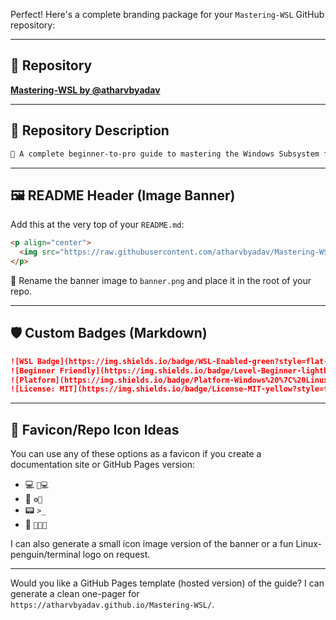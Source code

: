Perfect! Here's a complete branding package for your `Mastering-WSL` GitHub repository:

---

## 🔗 **Repository**
[**Mastering-WSL by @atharvbyadav**](https://github.com/atharvbyadav/Mastering-WSL)

---

## 📝 **Repository Description**
```markdown
🎯 A complete beginner-to-pro guide to mastering the Windows Subsystem for Linux (WSL). Includes installation, configuration, file access, cross-platform commands, and expert tips — explained like you're 5. 🚀
```

---

## 🖼️ **README Header (Image Banner)**
Add this at the very top of your `README.md`:

```markdown
<p align="center">
  <img src="https://raw.githubusercontent.com/atharvbyadav/Mastering-WSL/main/banner.png" alt="Mastering WSL" />
</p>
```

📌 Rename the banner image to `banner.png` and place it in the root of your repo.

---

## 🛡️ **Custom Badges (Markdown)**

```markdown
![WSL Badge](https://img.shields.io/badge/WSL-Enabled-green?style=flat-square&logo=linux)
![Beginner Friendly](https://img.shields.io/badge/Level-Beginner-lightblue?style=flat-square)
![Platform](https://img.shields.io/badge/Platform-Windows%20%7C%20Linux-blueviolet?style=flat-square)
![License: MIT](https://img.shields.io/badge/License-MIT-yellow?style=flat-square)
```

---

## 🧢 **Favicon/Repo Icon Ideas**
You can use any of these options as a favicon if you create a documentation site or GitHub Pages version:

- 💻 `🧠💻`
- 🔧 `⚙️🐧`
- 📟 `>_`
- 🐧 `👨‍💻🐧`

I can also generate a small icon image version of the banner or a fun Linux-penguin/terminal logo on request.

---

Would you like a GitHub Pages template (hosted version) of the guide? I can generate a clean one-pager for `https://atharvbyadav.github.io/Mastering-WSL/`.
